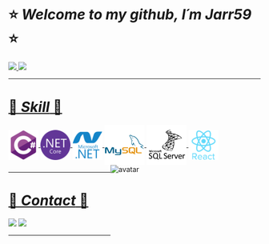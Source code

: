  # ⭐ *Welcome to my github, I´m Jarr59* ⭐
<div>
  <a href="https://github.com/jarr59">
  <img height="180em" src="https://github-readme-stats.vercel.app/api?username=jarr59&show_icons=true&theme=midnight-purple&include_all_commits=true&count_private=true">
  <img height="180em" src="https://github-readme-stats.vercel.app/api/top-langs/?username=jarr59&layout=compact&langs_count=7&theme=midnight-purple">
</div><hr>
 
# 🌟 *Skill* 🌟
<div style="display: inline_block; border-style:none"> 
  <img align="center" alt="C-sharp" height="60" width="60" src="https://raw.githubusercontent.com/devicons/devicon/master/icons/csharp/csharp-original.svg">
  <img align="center" alt="dotnetcore" height="60" width="60" src="https://raw.githubusercontent.com/devicons/devicon/master/icons//dotnetcore/dotnetcore-original.svg">
  <img align="center" alt="dotnet" height="60" width="60" src="https://github.com/devicons/devicon/blob/master/icons/dot-net/dot-net-plain-wordmark.svg">
  <img align="center" alt="mysql" height="80" width="80" src="https://raw.githubusercontent.com/devicons/devicon/master/icons/mysql/mysql-original-wordmark.svg">
  <img align="center" alt="sqlserver" height="80" width="80" src="https://raw.githubusercontent.com/devicons/devicon/master/icons/microsoftsqlserver/microsoftsqlserver-plain-wordmark.svg">
  <img align="center" alt="react" height="60" width="60" src="https://raw.githubusercontent.com/devicons/devicon/master/icons/react/react-original-wordmark.svg">
  
  <img align="right" alt="avatar" height="300" width="300" src="https://media.discordapp.net/attachments/844088691173228555/878288587668484156/avatar.PNG">
</div><hr>
 
#  🌠 *Contact* 🌠
 <div>
  <a href="mailto:rrjosearr@gmail.com"><img src="https://img.shields.io/badge/-Gmail-%23333?style=for-the-badge&logo=gmail&logoColor=white"></a>
  <a href="https://www.linkedin.com/in/jos%C3%A9-alfredo-ru%C3%ADz-reyes-a907411b9/" target="_blank"><img src="https://img.shields.io/badge/-LinkedIn-%230077B5?  style=for-the-badge&logo=linkedin&logoColor=white"></a> 
</div><hr>

